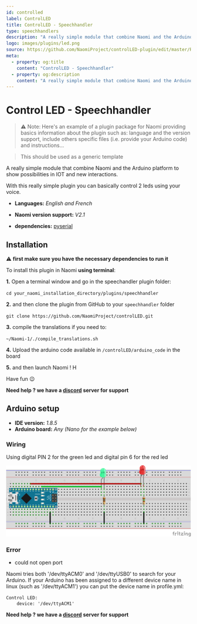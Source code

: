 ```yaml
---
id: controlled
label: ControlLED
title: ControlLED - Speechhandler
type: speechhandlers
description: "A really simple module that combine Naomi and the Arduino platform to show possibilities in IOT and new interactions."
logo: images/plugins/led.png
source: https://github.com/NaomiProject/controlLED-plugin/edit/master/README.md
meta:
  - property: og:title
    content: "ControlLED - Speechhandler"
  - property: og:description
    content: "A really simple module that combine Naomi and the Arduino platform to show possibilities in IOT and new interactions."
---
```



# Control LED - Speechhandler

<PluginLogo/>

>:warning: Note: Here's an example of a plugin package for Naomi providing basics information about the plugin such as: language and the version support, include others specific files (i.e. provide your Arduino code) and instructions...

> This should be used as a generic template 

A really simple module that combine Naomi and the Arduino platform to show possibilities in IOT and new interactions.

With this really simple plugin you can basically control 2 leds using your voice.

* **Languages:** _English and French_
* **Naomi version support:** _V2.1_

* **dependencies:** [pyserial](https://pypi.org/project/pyserial/)

## Installation

:warning: **first make sure you have the necessary dependencies to run it**

To install this plugin in Naomi **using terminal**: 

**1.** Open a terminal window and go in the speechandler plugin folder:

`cd your_naomi_installation_directory/plugins/speechhandler`

**2.** and then clone the plugin from GitHub to your `speechhandler` folder

`git clone https://github.com/NaomiProject/controlLED.git`

**3.** compile the translations if you need to:

`~/Naomi-1/./compile_translations.sh`

**4.** Upload the arduino code available in `/controlLED/arduino_code` in the board

**5.** and then launch Naomi ! H

Have fun :wink:

**Need help ? we have a [discord](https://discord.gg/knequ9t) server for support**

## Arduino setup

* **IDE version:** _1.8.5_
* **Arduino board:** _Any (Nano for the example below)_

### Wiring 

Using digital PIN 2 for the green led and digital pin 6 for the red led

![Image not available for now, please contact support on discord](https://github.com/NaomiProject/controlLED/blob/master/SerialTest.png)

### Error

* could not open port

Naomi tries both '/dev/ttyACM0' and '/dev/ttyUSB0' to search for your Arduino. If
your Arduino has been assigned to a different device name in linux (such as
'/dev/ttyACM1') you can put the device name in profile.yml:

```
Control LED:
    device: '/dev/ttyACM1'
```

**Need help ? we have a [discord](https://discord.gg/knequ9t) server for support**

<EditPageLink/>